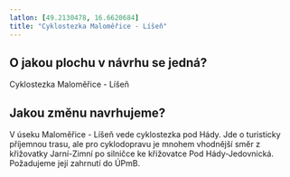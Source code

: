 ```yaml
---
latlon: [49.2130478, 16.6620684]
title: "Cyklostezka Maloměřice - Líšeň"
---
```


## O jakou plochu v návrhu se jedná?

Cyklostezka Maloměřice - Líšeň

## Jakou změnu navrhujeme?

V úseku Maloměřice - Líšeň vede cyklostezka pod Hády. Jde o turisticky příjemnou trasu, ale pro cyklodopravu je mnohem vhodnější směr z křižovatky Jarní-Zimní po silničce ke křižovatce Pod Hády-Jedovnická. Požadujeme její zahrnutí do ÚPmB.
